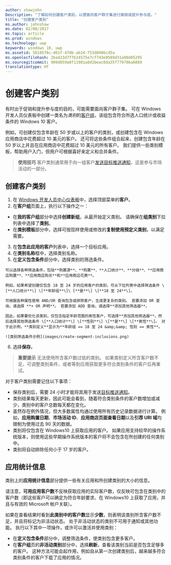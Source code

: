 ```yaml
---
author: shawjohn
Description: "了解如何创建客户类别，以便面向客户群子集进行推销或提升参与度。"
title: "创建客户类别"
ms.author: johnshaw
ms.date: 02/08/2017
ms.topic: article
ms.prod: windows
ms.technology: uwp
keywords: windows 10, uwp
ms.assetid: 58185f6c-d61f-478b-ab24-753d8986cd5a
ms.openlocfilehash: 2ba423d7f7624575e7cf743e9589d31a90d05295
ms.sourcegitcommit: 909d859a0f11981a8d1beac0da35f779786a6889
translationtype: HT
---
```

# <a name="create-customer-segments"></a>创建客户类别

有时出于促销和提升参与度的目的，可能需要面向客户群子集。 可在 Windows 开发人员仪表板中创建一类名为*类别*的[客户组](create-customer-groups.md)，该组包含符合所选人口统计或收益条件的 Windows 10 客户。

例如，可创建仅包含年龄在 50 岁或以上的客户的类别，或创建包含在 Windows 应用商店中花费超过 10 美元的客户。 还可将这些条件组合起来，创建包含年龄在 50 岁以上并且在应用商店中花费超过 10 美元的所有客户。 我们提供一些类别模板，帮助用户入门，但用户可根据喜好来定义和合并条件。

> **使用技巧** 客户类别通常用于向一组客户[发送目标推送通知](send-push-notifications-to-your-apps-customers.md)，这是参与市场活动的一部分。

## <a name="to-create-a-customer-segment"></a>创建客户类别

1.    在 [Windows 开发人员中心仪表板](https://developer.microsoft.com/dashboard/overview)中，选择顶部菜单的**客户**。
2.    在**客户组**页面上，执行以下操作之一：
 - 在**我的客户组**部分中选择**创建新组**，从最开始定义类别。 请确保在**组类别**下拉列表中选择了**类别**。
 - 在**类别模板**部分中，选择可按现样使用或修改的**复制使用预定义类别**，以满足需要。
3.    在**包含此应用的客户**列表中，选择一个目标应用。
4.    在**类别名称**框中，选择类别名称。
5.    在**定义包含条件**部分中，选择类别的筛选条件。

    可以选择各种筛选条件，包括**购置源**、**购置**、**人口统计**、**分级**、**应用商店购置**、**应用商店购买**和**应用商店花费**。

    例如，如果希望创建仅包含 18 至 24 岁的应用客户的类别，可从下拉列表中选择筛选条件 \[**人口统计**\] \[**年龄组**\]\ [**是**\] \[**18 至 24**\]。

    可根据各种属性使用 AND/OR 查询包含或排除客户，生成更复杂的类别。 若要添加 OR 查询，请选择 **+ OR 声明**。 若要添加 ADD 查询，请选择**添加其他筛选器**。

    因此，如果要优化该类别，仅包含指定年龄范围的男性客户，可选择**添加其他筛选器**，然后选择其他筛选条件 \[**人口统计**\] \[**性别**\] \[**是**\] \[**男性**\]。 对于此示例，**类别定义**显示为**年龄组 == 18 至 24 &amp;&amp; 性别 == 男性**。

    ![类别筛选条件示例](images/create-segment-inclusions.png)
6. 选择**保存**。

> **重要提示** 无法使用所含客户数过低的类别。 如果类别定义所含客户数不足，可调整类别条件，或者等到应用获取更多符合类别条件的客户后再重试。

对于客户类别需要记住以下事项：
- 保存类别后，需要 24 小时才能将其用于发送[目标推送通知](send-push-notifications-to-your-apps-customers.md)。
- 类别结果每天更新，因此可能会看到，随着符合类别条件的客户数增加或减少，类别中的客户总数每天都在变化。
- 虽然存在例外情况，但大多数属性均通过使用所有历史记录数据进行计算。 例如，**应用购置日期**、**市场活动 ID**、**应用商店页面查看日期**以及**引荐 URI 域**均限制为使用过去 90 天的数据。
- 类别将仅包含在 Windows10 上获取应用的客户。 如果应用支持较早的操作系统版本，则使用这些早期操作系统版本的客户将不会包含在所创建的任何类别中。
- 类别将自动排除任何小于 17 岁的客户。


## <a name="app-statistics"></a>应用统计信息

类别上的**应用统计信息**部分提供一些有关应用和所创建类别的大小的信息。

请注意，**可用应用客户数**不反映获取应用的实际客户数，仅反映可包含在类别中的客户数（即这些客户可以确定为符合年龄要求、在 Windows10 上获取了应用，并且与有效的 Microsoft 帐户关联）。

如果在查看结果时看到**此类别中的客户数**显示**少数**，则表明该类别所含客户数不足，并且将标记为非活动状态。 处于非活动状态的类别不可用于通知或其他功能。 执行以下其中一项操作，或许可以激活并使用类别：

- 在**定义包含条件**部分中，调整筛选条件，使类别包含更多客户。
- 在**客户组**页的**非活动类别**部分中，选择**刷新**，查看该类别当前是否包含足够多的客户。 这种方法可能会起作用，例如自从第一次创建类别后，越来越多符合类别条件的客户下载了应用的情况。

